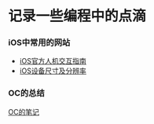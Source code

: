 # 记录一些编程中的点滴

### iOS中常用的网站

- [iOS官方人机交互指南](https://developer.apple.com/design/human-interface-guidelines/)
- [iOS设备尺寸及分辨率](https://developer.apple.com/design/human-interface-guidelines/ios/visual-design/adaptivity-and-layout/)

### OC的总结
[OC的笔记](Program/OC)